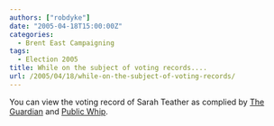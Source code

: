 ```yaml
---
authors: ["robdyke"]
date: "2005-04-18T15:00:00Z"
categories:
  - Brent East Campaigning
tags:
  - Election 2005
title: While on the subject of voting records....
url: /2005/04/18/while-on-the-subject-of-voting-records/
---
```

You can view the voting record of Sarah Teather as complied by [The Guardian](http://politics.guardian.co.uk/person/howtheyvoted/0,,-6690,00.html) and [Public Whip](http://www.publicwhip.org.uk/mp.php?id=uk.org.publicwhip/member/1350&showall=yes#divisions).